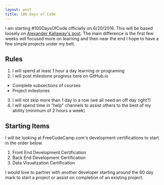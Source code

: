 ```yaml
---
layout: post
title: 100 Days of Code
---
```


I am starting #100DaysOfCode officially on 6/20/2016.  This will be based loosely on [Alexander Kallaway's post](https://medium.freecodecamp.com/join-the-100daysofcode-556ddb4579e4#.u1ybmmydq "Join the #100DaysOfCode").  The main difference is the first few weeks will focused more on learning and then near the end I hope to have a few simple projects under my belt.

<!--more-->

## Rules

1. I will spend at least 1 hour a day learning or programing
2. I will post milestone progress here on GitHub.io
  * Complete subsections of courses
  * Project milestones
3. I will not skip more than 1 day in a row (we all need an off day right?)
4. I will spend time in "help" channels to assist others to the best of my ability (minimum of 2 hours a week)

## Starting Items
I will be looking at FreeCodeCamp.com's development certifications to start in the order below.

  1. Front End Development Certification
  2. Back End Development Certification
  3. Data Visualization Certification

I would love to partner with another developer starting around the 60 day mark to start a project or assist on completion of an existing project.
